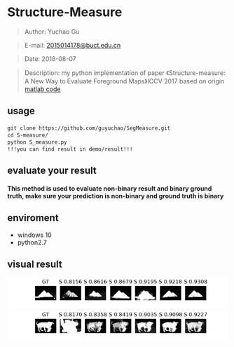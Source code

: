 # Structure-Measure

> Author: Yuchao Gu

> E-mail: 2015014178@buct.edu.cn

> Date: 2018-08-07

> Description: my python implementation of paper 《Structure-measure: A New Way to Evaluate Foreground Maps》ICCV 2017 based on origin [matlab code](https://github.com/DengPingFan/S-measure)

## usage
	git clone https://github.com/guyuchao/SegMeasure.git
	cd S-measure/
	python S_measure.py
	!!!you can find result in demo/result!!!
	
## evaluate your result
#### This method is used to evaluate non-binary result and binary ground truth, make sure your prediction is non-binary and ground truth is binary

## enviroment
* windows 10
* python2.7

## visual result
![](./S-measure/demo/result/0021.png)
![](./demo/result/846.png)

